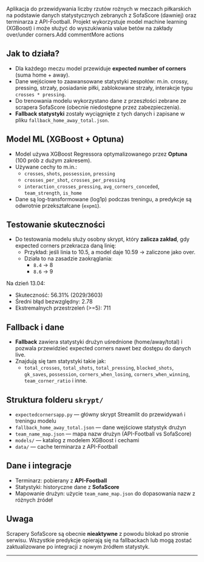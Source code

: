 
Aplikacja do przewidywania liczby rzutów rożnych w meczach piłkarskich na podstawie danych statystycznych zebranych z SofaScore (dawniej) oraz terminarza z API-Football. Projekt wykorzystuje model machine learning (XGBoost) i może służyć do wyszukiwania value betów na zakłady over/under corners.Add commentMore actions

## Jak to działa?

- Dla każdego meczu model przewiduje **expected number of corners** (suma home + away).
- Dane wejściowe to zaawansowane statystyki zespołów: m.in. crossy, pressing, strzały, posiadanie piłki, zablokowane strzały, interakcje typu `crosses * pressing`.
- Do trenowania modelu wykorzystano dane z przeszłości zebrane ze scrapera SofaScore (obecnie niedostępne przez zabezpieczenia).
- **Fallback statystyki** zostały wyciągnięte z tych danych i zapisane w pliku `fallback_home_away_total.json`.

## Model ML (XGBoost + Optuna)

- Model używa XGBoost Regressora optymalizowanego przez **Optuna** (100 prób z dużym zakresem).
- Używane cechy to m.in.:
  - `crosses`, `shots`, `possession`, `pressing`
  - `crosses_per_shot`, `crosses_per_pressing`
  - `interaction_crosses_pressing`, `avg_corners_conceded`, `team_strength`, `is_home`
- Dane są log-transformowane (log1p) podczas treningu, a predykcje są odwrotnie przekształcane (`expm1`).

## Testowanie skuteczności

- Do testowania modelu służy osobny skrypt, który **zalicza zakład**, gdy expected corners przekracza daną linię:
  - Przykład: jeśli linia to 10.5, a model daje 10.59 → zaliczone jako over. 
  - Działa to na zasadzie zaokrąglania:
    - `8.4` → 8
    - `8.6` → 9

Na dzień 13.04:
- Skuteczność: 56.31% (2029/3603)
- Średni błąd bezwzględny: 2.78
- Ekstremalnych przestrzeleń (>=5): 711


## Fallback i dane

- **Fallback** zawiera statystyki drużyn uśrednione (home/away/total) i pozwala przewidzieć expected corners nawet bez dostępu do danych live.
- Znajdują się tam statystyki takie jak:
  - `total_crosses`, `total_shots`, `total_pressing`, `blocked_shots`, `gk_saves`, `possession`, `corners_when_losing`, `corners_when_winning`, `team_corner_ratio` i inne.

## Struktura folderu `skrypt/`

- `expectedcornersapp.py` — główny skrypt Streamlit do przewidywań i treningu modelu
- `fallback_home_away_total.json` — dane wejściowe statystyk drużyn
- `team_name_map.json` — mapa nazw drużyn (API-Football vs SofaScore)
- `models/` — katalog z modelem XGBoost i cechami
- `data/` — cache terminarza z API-Football

## Dane i integracje

- Terminarz: pobierany z **API-Football**
- Statystyki: historyczne dane z **SofaScore**
- Mapowanie drużyn: użycie `team_name_map.json` do dopasowania nazw z różnych źródeł

## Uwaga

Scrapery SofaScore są obecnie **nieaktywne** z powodu blokad po stronie serwisu. Wszystkie predykcje opierają się na fallbackach lub mogą zostać zaktualizowane po integracji z nowym źródłem statystyk.

---
